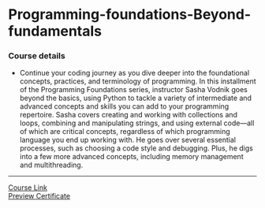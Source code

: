# Programming-foundations-Beyond-fundamentals
### Course details
- Continue your coding journey as you dive deeper into the foundational concepts, practices, and terminology of programming. In this installment of the Programming Foundations series, instructor Sasha Vodnik goes beyond the basics, using Python to tackle a variety of intermediate and advanced concepts and skills you can add to your programming repertoire. Sasha covers creating and working with collections and loops, combining and manipulating strings, and using external code—all of which are critical concepts, regardless of which programming language you end up working with. He goes over several essential processes, such as choosing a code style and debugging. Plus, he digs into a few more advanced concepts, including memory management and multithreading.
---
[Course Link](https://www.linkedin.com/learning/programming-foundations-beyond-the-fundamentals/?resume=false)
<br>[Preview Certificate](https://www.linkedin.com/learning/certificates/b2d89995acffec7eb9a3af1a7292fb46f40c883b8c2dc8c4ea26a3b4347d94db?lipi=urn%3Ali%3Apage%3Ad_flagship3_profile_view_base_certifications_details%3BrIDA%2FuD2R12Cples%2BFCWGQ%3D%3D)



